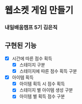 # 웹소켓 게임 만들기
### 내일배움캠프 5기 김은직

## 구현된 기능
- [x]  시간에 따른 점수 획득
    - [x]  스테이지 구분
    - [x]  스테이지에 따른 점수 획득 구분
- [x]  아이템 획득
    - [x]  아이템 획득 시 점수 획득
    - [x]  스테이지 별 아이템 생성 구분
    - [x]  아이템 별 획득 점수 구분
